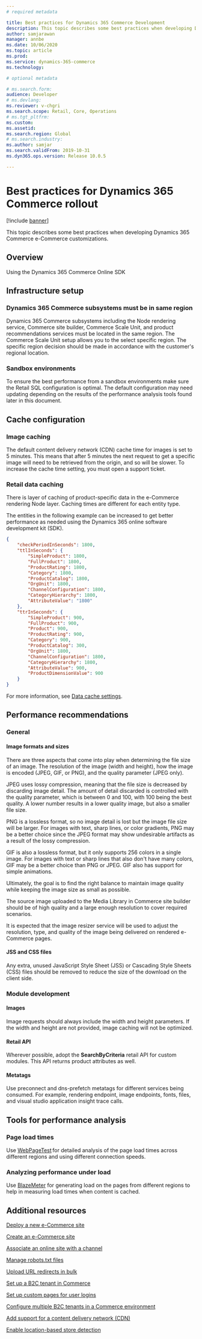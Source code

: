```yaml
---
# required metadata

title: Best practices for Dynamics 365 Commerce Development 
description: This topic describes some best practices when developing Dynamics 365 Commerce e-Commerce customizations. 
author: samjarawan
manager: annbe
ms.date: 10/06/2020
ms.topic: article
ms.prod: 
ms.service: dynamics-365-commerce
ms.technology: 

# optional metadata

# ms.search.form: 
audience: Developer
# ms.devlang: 
ms.reviewer: v-chgri
ms.search.scope: Retail, Core, Operations
# ms.tgt_pltfrm: 
ms.custom: 
ms.assetid: 
ms.search.region: Global
# ms.search.industry: 
ms.author: samjar
ms.search.validFrom: 2019-10-31
ms.dyn365.ops.version: Release 10.0.5

---
```

# Best practices for Dynamics 365 Commerce rollout

[!include [banner](../includes/banner.md)]

This topic describes some best practices when developing Dynamics 365 Commerce e-Commerce customizations. 

## Overview
Using the Dynamics 365 Commerce Online SDK 

## Infrastructure setup

### Dynamics 365 Commerce subsystems must be in same region

Dynamics 365 Commerce subsystems including the Node rendering service, Commerce site builder, Commerce Scale Unit, and product recommendations services must be located in the same region. The Commerce Scale Unit setup allows you to the select specific region. The specific region decision should be made in accordance with the customer's regional location.

### Sandbox environments 

To ensure the best performance from a sandbox environments make sure the Retail SQL configuration is optimal. The default configuration may need updating depending on the results of the performance analysis tools found later in this document.

## Cache configuration

### Image caching 

The default content delivery network (CDN) cache time for images is set to 5 minutes. This means that after 5 minutes the next request to get a specific image will need to be retrieved from the origin, and so will be slower. To increase the cache time setting, you must open a support ticket.

### Retail data caching

There is layer of caching of product-specific data in the e-Commerce rendering Node layer. Caching times are different for each entity type.

The entities in the following example can be increased to get better performance as needed using the Dynamics 365 online software development kit (SDK).

```json
{
    "checkPeriodInSeconds": 1800,
    "ttlInSeconds": {   
        "SimpleProduct": 1800,
        "FullProduct": 1800,
        "ProductRating": 1800,
        "Category": 1800,
        "ProductCatalog": 1800,
        "OrgUnit": 1800,
        "ChannelConfiguration": 1800,
        "CategoryHierarchy": 1800,
        "AttributeValue": "1800"
    },      
    "ttrInSeconds": {
        "SimpleProduct": 900,
        "FullProduct": 900,
        "Product": 900,
        "ProductRating": 900,
        "Category": 900,
        "ProductCatalog": 300,
        "OrgUnit": 1800,
        "ChannelConfiguration": 1800,
        "CategoryHierarchy": 1800,
        "AttributeValue": 900,
        "ProductDimensionValue": 900
    }
}
```
For more information, see [Data cache settings](e-commerce-extensibility/data-action-cache-settings.md).

## Performance recommendations 

### General

#### Image formats and sizes

There are three aspects that come into play when determining the file size of an image. The resolution of the image (width and height), how the image is encoded (JPEG, GIF, or PNG), and the quality parameter (JPEG only). 

JPEG uses lossy compression, meaning that the file size is decreased by discarding image detail. The amount of detail discarded is controlled with the quality parameter, which is between 0 and 100, with 100 being the best quality. A lower number results in a lower quality image, but also a smaller file size. 

PNG is a lossless format, so no image detail is lost but the image file size will be larger. For images with text, sharp lines, or color gradients, PNG may be a better choice since the JPEG format may show undesirable artifacts as a result of the lossy compression. 

GIF is also a lossless format, but it only supports 256 colors in a single image. For images with text or sharp lines that also don't have many colors, GIF may be a better choice than PNG or JPEG. GIF also has support for simple animations.

Ultimately, the goal is to find the right balance to maintain image quality while keeping the image size as small as possible.

The source image uploaded to the Media Library in Commerce site builder should be of high quality and a large enough resolution to cover required scenarios.

It is expected that the image resizer service will be used to adjust the resolution, type, and quality of the image being delivered on rendered e-Commerce pages.

#### JSS and CSS files

Any extra, unused JavaScript Style Sheet (JSS) or Cascading Style Sheets (CSS) files should be removed to reduce the size of the download on the client side.

### Module development

#### Images

Image requests should always include the width and height parameters. If the width and height are not provided, image caching will not be optimized.

#### Retail API

Wherever possible, adopt the **SearchByCriteria** retail API for custom modules. This API returns product attributes as well.

#### Metatags

Use preconnect and dns-prefetch metatags for different services being consumed. For example, rendering endpoint, image endpoints, fonts, files, and visual studio application insight trace calls. 

## Tools for performance analysis

### Page load times 

Use [WebPageTest](https://webpagetest.org) for detailed analysis of the page load times across different regions and using different connection speeds.  

### Analyzing performance under load 

Use [BlazeMeter](https://blazemeter.com) for generating load on the pages from different regions to help in measuring load times when content is cached. 

## Additional resources

[Deploy a new e-Commerce site](deploy-ecommerce-site.md)

[Create an e-Commerce site](create-ecommerce-site.md)

[Associate an online site with a channel](associate-site-online-store.md)

[Manage robots.txt files](manage-robots-txt-files.md)

[Upload URL redirects in bulk](upload-bulk-redirects.md)

[Set up a B2C tenant in Commerce](set-up-B2C-tenant.md)

[Set up custom pages for user logins](custom-pages-user-logins.md)

[Configure multiple B2C tenants in a Commerce environment](configure-multi-B2C-tenants.md)

[Add support for a content delivery network (CDN)](add-cdn-support.md)

[Enable location-based store detection](enable-store-detection.md)
